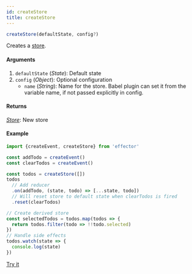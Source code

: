 ```yaml
---
id: createStore
title: createStore
---
```


```ts
createStore(defaultState, config?)
```

Creates a [store](Store.md).

#### Arguments

1. `defaultState` (_State_): Default state
2. `config` (_Object_): Optional configuration
   - `name` (_String_): Name for the store. Babel plugin can set it from the variable name, if not passed explicitly in config.

#### Returns

[_Store_](Store.md): New store

#### Example

```js
import {createEvent, createStore} from 'effector'

const addTodo = createEvent()
const clearTodos = createEvent()

const todos = createStore([])
todos
  // Add reducer
  .on(addTodo, (state, todo) => [...state, todo])
  // Will reset store to default state when clearTodos is fired
  .reset(clearTodos)

// Create derived store
const selectedTodos = todos.map(todos => {
  return todos.filter(todo => !!todo.selected)
})
// Handle side effects
todos.watch(state => {
  console.log(state)
})
```

[Try it](https://share.effector.dev/dFRb1kxi)
